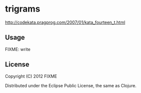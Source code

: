 # trigrams

http://codekata.pragprog.com/2007/01/kata_fourteen_t.html

## Usage

FIXME: write

## License

Copyright (C) 2012 FIXME

Distributed under the Eclipse Public License, the same as Clojure.
